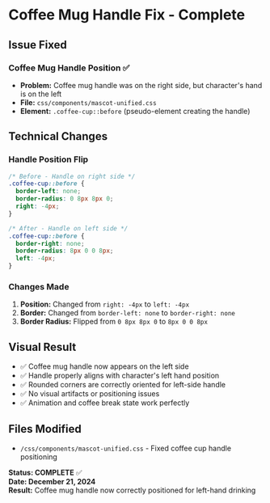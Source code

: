 # Coffee Mug Handle Fix - Complete

## Issue Fixed

### Coffee Mug Handle Position ✅
- **Problem:** Coffee mug handle was on the right side, but character's hand is on the left
- **File:** `css/components/mascot-unified.css`
- **Element:** `.coffee-cup::before` (pseudo-element creating the handle)

## Technical Changes

### Handle Position Flip
```css
/* Before - Handle on right side */
.coffee-cup::before {
  border-left: none;
  border-radius: 0 8px 8px 0;
  right: -4px;
}

/* After - Handle on left side */
.coffee-cup::before {
  border-right: none;
  border-radius: 8px 0 0 8px;
  left: -4px;
}
```

### Changes Made
1. **Position:** Changed from `right: -4px` to `left: -4px`
2. **Border:** Changed from `border-left: none` to `border-right: none`
3. **Border Radius:** Flipped from `0 8px 8px 0` to `8px 0 0 8px`

## Visual Result
- ✅ Coffee mug handle now appears on the left side
- ✅ Handle properly aligns with character's left hand position
- ✅ Rounded corners are correctly oriented for left-side handle
- ✅ No visual artifacts or positioning issues
- ✅ Animation and coffee break state work perfectly

## Files Modified
- `/css/components/mascot-unified.css` - Fixed coffee cup handle positioning

**Status: COMPLETE** ✅  
**Date: December 21, 2024**  
**Result:** Coffee mug handle now correctly positioned for left-hand drinking
